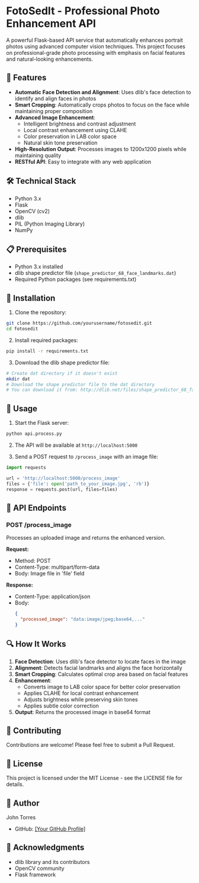 # FotoSedIt - Professional Photo Enhancement API

A powerful Flask-based API service that automatically enhances portrait photos using advanced computer vision techniques. This project focuses on professional-grade photo processing with emphasis on facial features and natural-looking enhancements.

## 🌟 Features

- **Automatic Face Detection and Alignment**: Uses dlib's face detection to identify and align faces in photos
- **Smart Cropping**: Automatically crops photos to focus on the face while maintaining proper composition
- **Advanced Image Enhancement**:
  - Intelligent brightness and contrast adjustment
  - Local contrast enhancement using CLAHE
  - Color preservation in LAB color space
  - Natural skin tone preservation
- **High-Resolution Output**: Processes images to 1200x1200 pixels while maintaining quality
- **RESTful API**: Easy to integrate with any web application

## 🛠️ Technical Stack

- Python 3.x
- Flask
- OpenCV (cv2)
- dlib
- PIL (Python Imaging Library)
- NumPy

## 📋 Prerequisites

- Python 3.x installed
- dlib shape predictor file (`shape_predictor_68_face_landmarks.dat`)
- Required Python packages (see requirements.txt)

## 🔧 Installation

1. Clone the repository:
```bash
git clone https://github.com/yourusername/fotosedit.git
cd fotosedit
```

2. Install required packages:
```bash
pip install -r requirements.txt
```

3. Download the dlib shape predictor file:
```bash
# Create dat directory if it doesn't exist
mkdir dat
# Download the shape predictor file to the dat directory
# You can download it from: http://dlib.net/files/shape_predictor_68_face_landmarks.dat.bz2
```

## 🚀 Usage

1. Start the Flask server:
```bash
python api.process.py
```

2. The API will be available at `http://localhost:5000`

3. Send a POST request to `/process_image` with an image file:
```python
import requests

url = 'http://localhost:5000/process_image'
files = {'file': open('path_to_your_image.jpg', 'rb')}
response = requests.post(url, files=files)
```

## 📝 API Endpoints

### POST /process_image

Processes an uploaded image and returns the enhanced version.

**Request:**
- Method: POST
- Content-Type: multipart/form-data
- Body: Image file in 'file' field

**Response:**
- Content-Type: application/json
- Body: 
  ```json
  {
    "processed_image": "data:image/jpeg;base64,..."
  }
  ```

## 🔍 How It Works

1. **Face Detection**: Uses dlib's face detector to locate faces in the image
2. **Alignment**: Detects facial landmarks and aligns the face horizontally
3. **Smart Cropping**: Calculates optimal crop area based on facial features
4. **Enhancement**:
   - Converts image to LAB color space for better color preservation
   - Applies CLAHE for local contrast enhancement
   - Adjusts brightness while preserving skin tones
   - Applies subtle color correction
5. **Output**: Returns the processed image in base64 format

## 🤝 Contributing

Contributions are welcome! Please feel free to submit a Pull Request.

## 📄 License

This project is licensed under the MIT License - see the LICENSE file for details.

## 👤 Author

John Torres
- GitHub: [[Your GitHub Profile]](https://github.com/JohnT2303/)


## 🙏 Acknowledgments

- dlib library and its contributors
- OpenCV community
- Flask framework 
